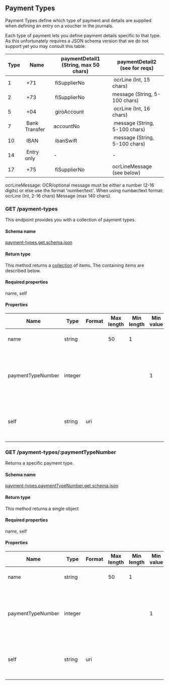 ## Payment Types

Payment Types define which type of payment and details are supplied when defining an entry on a voucher in the journals.

Each type of payment lets you define payment details specific to that type. As this unfortunately requires a JSON schema version that we do not support yet you may consult this table:
 
Type | Name | paymentDetail1 (String, max 50 chars) | paymentDetail2 (see for reqs)
------------- | ------------- | ------------- | -------------
1 | +71 | fiSupplierNo | ocrLine (Int, 15 chars)
2 | +73 | fiSupplierNo | message (String, 5-100 chars)
5 | +04 | giroAccount | ocrLine (Int, 16 chars)
7 | Bank Transfer | accountNo | message (String, 5-100 chars)
10 | IBAN | ibanSwift | message (String, 5-100 chars)
14 | Entry only | - | -
17 | +75 | fiSupplierNo | ocrLineMessage (see below)

ocrLineMessage: OCR/optional message must be either a number (2-16 digits) or else use the format 'number/text'. When using number/text format: ocrLine (Int, 2-16 chars) Message (max 140 chars).
 
### <span class='get'>GET</span> /payment-types

This endpoint provides you with a collection of payment types. 

#### Schema name

[payment-types.get.schema.json](https://restapi.e-conomic.com/schema/payment-types.get.schema.json)

#### Return type

This method returns a [collection](#collections-vs--resources) of items. The containing items are described below.

#### Required properties

name, self




#### Properties

| Name | Type | Format | Max length | Min length | Min value | Description |
| ---- | ---- | ------ | ---------- | ---------- | --------- | ----------- |
| name| string| | 50| 1| | The payment type name.|
| paymentTypeNumber| integer| | | | 1| The payment type number is a positive unique numerical identifier.|
| self| string| uri| | | | A unique link reference to the payment type item.|



### <span class='get'>GET</span> /payment-types/:paymentTypeNumber

Returns a specific payment type.

#### Schema name

[payment-types.paymentTypeNumber.get.schema.json](https://restapi.e-conomic.com/schema/payment-types.paymentTypeNumber.get.schema.json)

#### Return type

This method returns a single object

#### Required properties

name, self




#### Properties

| Name | Type | Format | Max length | Min length | Min value | Description |
| ---- | ---- | ------ | ---------- | ---------- | --------- | ----------- |
| name| string| | 50| 1| | The payment type name.|
| paymentTypeNumber| integer| | | | 1| The payment type number is a positive unique numerical identifier.|
| self| string| uri| | | | A unique link reference to the payment type item.|


